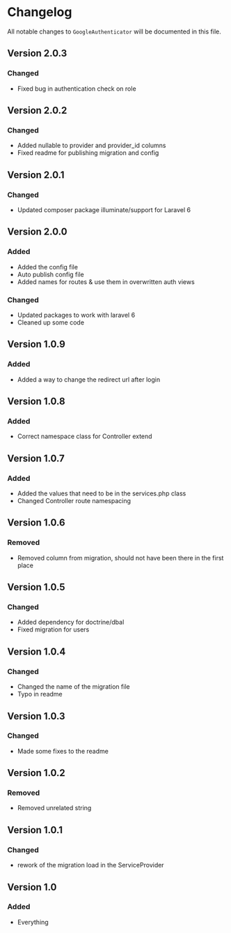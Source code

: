 # Changelog

All notable changes to `GoogleAuthenticator` will be documented in this file.
## Version 2.0.3
### Changed
- Fixed bug in authentication check on role
## Version 2.0.2
### Changed
- Added nullable to provider and provider_id columns
- Fixed readme for publishing migration and config
## Version 2.0.1
### Changed
- Updated composer package illuminate/support for Laravel 6
## Version 2.0.0
### Added
- Added the config file
- Auto publish config file
- Added names for routes & use them in overwritten auth views
### Changed
- Updated packages to work with laravel 6
- Cleaned up some code 
## Version 1.0.9
### Added
- Added a way to change the redirect url after login
## Version 1.0.8
### Added
- Correct namespace class for Controller extend
## Version 1.0.7
### Added
- Added the values that need to be in the services.php class
- Changed Controller route namespacing
## Version 1.0.6
### Removed
- Removed column from migration, should not have been there in the first place
## Version 1.0.5
### Changed
- Added dependency for doctrine/dbal
- Fixed migration for users
## Version 1.0.4
### Changed
- Changed the name of the migration file
- Typo in readme
## Version 1.0.3
### Changed
- Made some fixes to the readme
## Version 1.0.2
### Removed
- Removed unrelated string
## Version 1.0.1
### Changed
- rework of the migration load in the ServiceProvider

## Version 1.0

### Added
- Everything
